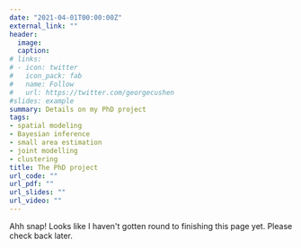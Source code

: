 ```yaml
---
date: "2021-04-01T00:00:00Z"
external_link: ""
header: 
  image: 
  caption: 
# links:
# - icon: twitter
#   icon_pack: fab
#   name: Follow
#   url: https://twitter.com/georgecushen
#slides: example
summary: Details on my PhD project
tags:
- spatial modeling
- Bayesian inference
- small area estimation
- joint modelling
- clustering
title: The PhD project 
url_code: ""
url_pdf: ""
url_slides: ""
url_video: ""
---
```


Ahh snap! Looks like I haven't gotten round to finishing this page yet. Please check back later.
  

<!--{{% staticref "uploads/brag_20221116.pdf" %}}Slides{{% /staticref %}} for my BRAG talk on the topic can be found here.-->
